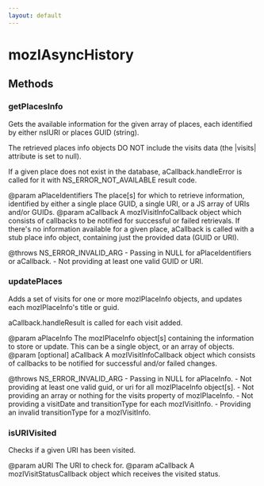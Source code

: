 ```yaml
---
layout: default
---
```


# mozIAsyncHistory #

## Methods ##

### getPlacesInfo ###

Gets the available information for the given array of places, each
identified by either nsIURI or places GUID (string).

The retrieved places info objects DO NOT include the visits data (the
|visits| attribute is set to null).

If a given place does not exist in the database, aCallback.handleError is
called for it with NS_ERROR_NOT_AVAILABLE result code.

@param aPlaceIdentifiers
       The place[s] for which to retrieve information, identified by either
       a single place GUID, a single URI, or a JS array of URIs and/or GUIDs.
@param aCallback
       A mozIVisitInfoCallback object which consists of callbacks to be
       notified for successful or failed retrievals.
       If there's no information available for a given place, aCallback
       is called with a stub place info object, containing just the provided
       data (GUID or URI).

@throws NS_ERROR_INVALID_ARG
        - Passing in NULL for aPlaceIdentifiers or aCallback.
        - Not providing at least one valid GUID or URI. 


### updatePlaces ###

Adds a set of visits for one or more mozIPlaceInfo objects, and updates
each mozIPlaceInfo's title or guid.

aCallback.handleResult is called for each visit added.

@param aPlaceInfo
       The mozIPlaceInfo object[s] containing the information to store or
       update.  This can be a single object, or an array of objects.
@param [optional] aCallback
       A mozIVisitInfoCallback object which consists of callbacks to be
       notified for successful and/or failed changes.

@throws NS_ERROR_INVALID_ARG
        - Passing in NULL for aPlaceInfo.
        - Not providing at least one valid guid, or uri for all
          mozIPlaceInfo object[s].
        - Not providing an array or nothing for the visits property of
          mozIPlaceInfo.
        - Not providing a visitDate and transitionType for each
          mozIVisitInfo.
        - Providing an invalid transitionType for a mozIVisitInfo.


### isURIVisited ###

Checks if a given URI has been visited.

@param aURI
       The URI to check for.
@param aCallback
       A mozIVisitStatusCallback object which receives the visited status.

